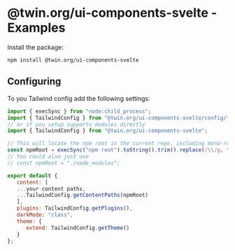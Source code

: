 # @twin.org/ui-components-svelte - Examples

Install the package:

```shell
npm install @twin.org/ui-components-svelte
```

## Configuring

To you Tailwind config add the following settings:

```js
import { execSync } from "node:child_process";
import { TailwindConfig } from "@twin.org/ui-components-svelte/config/tailwindConfig.mjs";
// or if you setup supports modules directly
import { TailwindConfig } from "@twin.org/ui-components-svelte";

// This will locate the npm root in the current repo, including mono-repos
const npmRoot = execSync("npm root").toString().trim().replace(/\\/g, "/");
// You could also just use
// const npmRoot = "./node_modules";

export default {
   content: [
   ...your content paths,
   ...TailwindConfig.getContentPaths(npmRoot)
   ],
   plugins: TailwindConfig.getPlugins(),
   darkMode: "class",
   theme: {
      extend: TailwindConfig.getTheme()
   }
};
```
